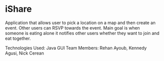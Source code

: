 # iShare
Application that allows user to pick a location on a map and then create an event. 
Other users can RSVP towards the event. Main goal is when someone is eating alone it notifies other users whether they want to join and eat together.

Technologies Used: Java GUI
Team Members: Rehan Ayoub, Kennedy Agusi, Nick Cerean
